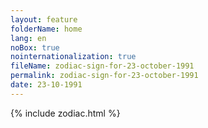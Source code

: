 ```yaml
---
layout: feature
folderName: home
lang: en
noBox: true
nointernationalization: true
fileName: zodiac-sign-for-23-october-1991
permalink: zodiac-sign-for-23-october-1991
date: 23-10-1991
---
```

{% include zodiac.html %}
